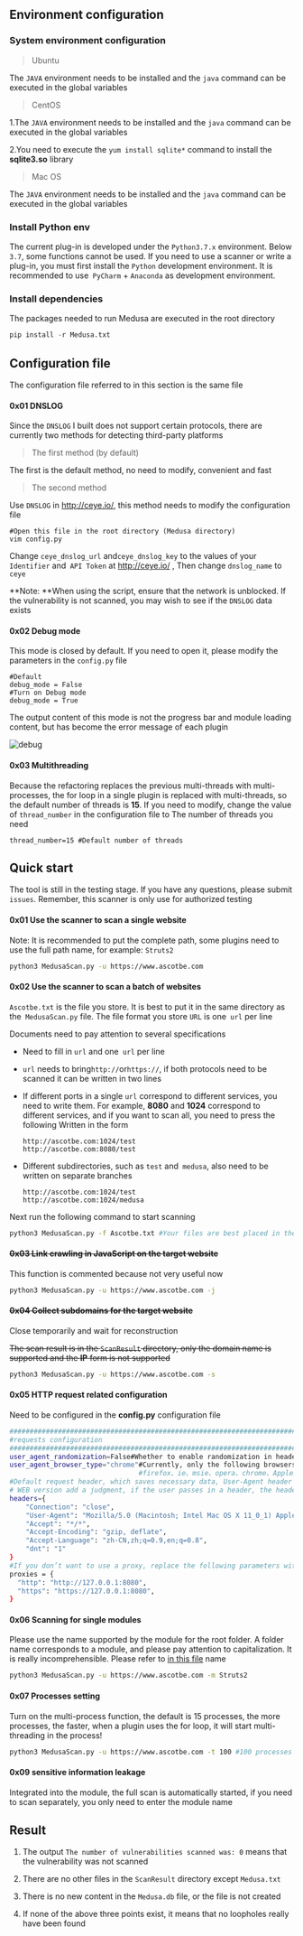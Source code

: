 ##  Environment configuration

### System environment configuration

> Ubuntu

The `JAVA` environment needs to be installed and the `java` command can be executed in the global variables

> CentOS

1.The `JAVA` environment needs to be installed and the `java` command can be executed in the global variables

2.You need to execute the `yum install sqlite*` command to install the **sqlite3.so** library

> Mac OS

The `JAVA` environment needs to be installed and the `java` command can be executed in the global variables

### Install Python env

The current plug-in is developed under the `Python3.7.x` environment. Below` 3.7`, some functions cannot be used. If you need to use a scanner or write a plug-in, you must first install the `Python` development environment. It is recommended to use` PyCharm` + `Anaconda` as development environment.

### Install dependencies

The packages needed to run Medusa are executed in the root directory

```python
pip install -r Medusa.txt
```


## Configuration file

The configuration file referred to in this section is the same file

#### 0x01 DNSLOG

Since the `DNSLOG` I built does not support certain protocols, there are currently two methods for detecting third-party platforms

> The first method (by default)

The first is the default method, no need to modify, convenient and fast

> The second method

Use `DNSLOG` in http://ceye.io/, this method needs to modify the configuration file

```
#Open this file in the root directory (Medusa directory)
vim config.py
```

Change `ceye_dnslog_url` and`ceye_dnslog_key` to the values of your `Identifier` and` API Token` at http://ceye.io/ , Then change `dnslog_name` to `ceye`

**Note: **When using the script, ensure that the network is unblocked. If the vulnerability is not scanned, you may wish to see if the `DNSLOG` data exists

#### 0x02 Debug mode 

This mode is closed by default. If you need to open it, please modify the parameters in the `config.py` file

```
#Default
debug_mode = False
#Turn on Debug mode
debug_mode = True
```

The output content of this mode is not the progress bar and module loading content, but has become the error message of each plugin

![debug](https://github.com/Ascotbe/Random-img/blob/master/Medusa/0.76Debug.gif?raw=true)

#### 0x03 Multithreading

Because the refactoring replaces the previous multi-threads with multi-processes, the for loop in a single plugin is replaced with multi-threads, so the default number of threads is **15**. If you need to modify, change the value of `thread_number` in the configuration file to The number of threads you need

```
thread_number=15 #Default number of threads
```



## Quick start

The tool is still in the testing stage. If you have any questions, please submit `issues`. Remember, this scanner is only use for authorized testing

#### 0x01 Use the scanner to scan a single website

Note: It is recommended to put the complete path, some plugins need to use the full path name, for example: `Struts2`

```bash
python3 MedusaScan.py -u https://www.ascotbe.com
```

#### 0x02 Use the scanner to scan a batch of websites

`Ascotbe.txt` is the file you store. It is best to put it in the same directory as the` MedusaScan.py` file. The file format you store `URL` is one` url` per line

Documents need to pay attention to several specifications

- Need to fill in `url` and one` url` per line

- `url` needs to bring` http:// `or` https:// `, if both protocols need to be scanned it can be written in two lines

- If different ports in a single `url` correspond to different services, you need to write them. For example, **8080** and **1024** correspond to different services, and if you want to scan all, you need to press the following Written in the form

  ```
  http://ascotbe.com:1024/test
  http://ascotbe.com:8080/test
  ```

- Different subdirectories, such as `test` and` medusa`, also need to be written on separate branches

  ```
  http://ascotbe.com:1024/test
  http://ascotbe.com:1024/medusa
  ```

Next run the following command to start scanning

```bash
python3 MedusaScan.py -f Ascotbe.txt #Your files are best placed in the same level as MedusaScan
```

#### ~~0x03 Link crawling in JavaScript on the target website~~

This function is commented because not very useful now

```bash
python3 MedusaScan.py -u https://www.ascotbe.com -j
```

#### ~~0x04 Collect subdomains for the target website~~

Close temporarily and wait for reconstruction

~~The scan result is in the `ScanResult` directory, only the domain name is supported and the **IP** form is not supported~~

```bash
python3 MedusaScan.py -u https://www.ascotbe.com -s
```

#### 0x05 HTTP request related configuration

Need to be configured in the **config.py** configuration file

```bash
#########################################################################
#requests configuration
#########################################################################
user_agent_randomization=False#Whether to enable randomization in headers, it is disabled by default
user_agent_browser_type="chrome"#Currently, only the following browsers are supported. Modification to other browsers may result in unavailability.
                                #firefox、ie、msie、opera、chrome、AppleWebKit、Gecko、safari
#Default request header, which saves necessary data, User-Agent header data will change if randomization is enabled
# WEB version add a judgment, if the user passes in a header, the header will be overwritten
headers={
    "Connection": "close",
    "User-Agent": "Mozilla/5.0 (Macintosh; Intel Mac OS X 11_0_1) AppleWebKit/537.36 (KHTML, like Gecko) Chrome/87.0.4280.88 Safari/537.36",
    "Accept": "*/*",
    "Accept-Encoding": "gzip, deflate",
    "Accept-Language": "zh-CN,zh;q=0.9,en;q=0.8",
    "dnt": "1"
}
#If you don’t want to use a proxy, replace the following parameters with:proxies=None
proxies = {
  "http": "http://127.0.0.1:8080",
  "https": "https://127.0.0.1:8080",
}
```

#### 0x06 Scanning for single modules

Please use the name supported by the module for the root folder. A folder name corresponds to a module, and please pay attention to capitalization. It is really incomprehensible. Please refer to [in this file](https://www.ascotbe.com/Medusa/Documentation/#/PluginDirectory) name

```bash
python3 MedusaScan.py -u https://www.ascotbe.com -m Struts2
```

#### 0x07 Processes setting

Turn on the multi-process function, the default is 15 processes, the more processes, the faster, when a plugin uses the for loop, it will start multi-threading in the process!

```bash
python3 MedusaScan.py -u https://www.ascotbe.com -t 100 #100 processes
```

#### 0x09 sensitive information leakage

Integrated into the module, the full scan is automatically started, if you need to scan separately, you only need to enter the module name

## Result

1. The output `The number of vulnerabilities scanned was: 0` means that the vulnerability was not scanned

2. There are no other files in the `ScanResult` directory except `Medusa.txt`

3. There is no new content in the `Medusa.db` file, or the file is not created

4. If none of the above three points exist, it means that no loopholes really have been found

